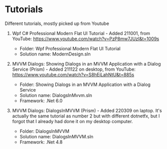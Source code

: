 # Tutorials
Different tutorials, mostly picked up from Youtube

1. Wpf C# Professional Modern Flat UI Tutorial - Added 211001, from YouTube: https://www.youtube.com/watch?v=PzP8mw7JUzI&t=1009s
	- Folder: Wpf Professional Modern Flat UI Tutorial
	- Solution name: ModernDesign.sln

2. MVVM Dialogs: Showing Dialogs in an MVVM Application with a Dialog Service (Prism) - Added 211122 on desktop, from YouTube: https://www.youtube.com/watch?v=S8hEjLahNtU&t=885s
	- Folder: Showing Dialogs in an MVVM Application with a Dialog Service
	- Solution name: DialogsInMvvm.sln
	- Framework: .Net 6.0

3. MVVM Dialogs: DialogsInMVVM (Prism) - Added 220309 on laptop. It's actually the same tutorial as number 2 but with different dotnetfx, but I forgot that I already had done it on my desktop computer.
	- Folder: DialogsInMVVM
	- Solution name: DialogsInMVVM.sln
	- Framework: .Net 4.8